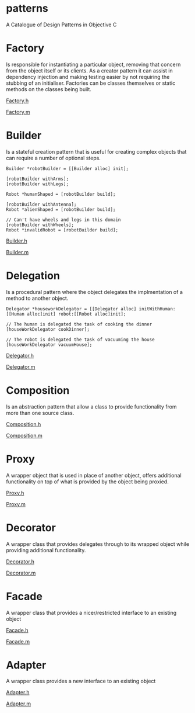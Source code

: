 # patterns
A Catalogue of Design Patterns in Objective C

# Factory
Is responsible for instantiating a particular object, removing that concern from the object itself or its clients.
As a creator pattern it can assist in dependency injection and making testing easier by not requiring the stubbing of an initialiser. 
Factories can be classes themselves or static methods on the classes being built. 

[Factory.h](https://github.com/jdunwoody/patterns/blob/master/Patterns/Classes/Patterns/Factory.h)

[Factory.m](https://github.com/jdunwoody/patterns/blob/master/Patterns/Classes/Patterns/Factory.m)


# Builder
Is a stateful creation pattern that is useful for creating complex objects that can require a number of optional steps.

<script src="https://gist.github.com/jdunwoody/26e5898a193de911705d.js"></script>

```objc
Builder *robotBuilder = [[Builder alloc] init];

[robotBuilder withArms];
[robotBuilder withLegs];

Robot *humanShaped = [robotBuilder build];

[robotBuilder withAntenna];
Robot *alienShaped = [robotBuilder build];

// Can't have wheels and legs in this domain
[robotBuilder withWheels];
Robot *invalidRobot = [robotBuilder build];
```

[Builder.h](https://github.com/jdunwoody/patterns/blob/master/Patterns/Classes/Patterns/Builder.h)

[Builder.m](https://github.com/jdunwoody/patterns/blob/master/Patterns/Classes/Patterns/Builder.m)

# Delegation
Is a procedural pattern where the object delegates the implmentation of a method to another object.

```
Delegator *houseworkDelegator = [[Delegator alloc] initWithHuman:[[Human alloc]init] robot:[[Robot alloc]init];

// The human is delegated the task of cooking the dinner
[houseWorkDelegator cookDinner];

// The robot is delegated the task of vacuuming the house
[houseWorkDelegator vacuumHouse];
```

[Delegator.h](https://github.com/jdunwoody/patterns/blob/master/Patterns/Classes/Patterns/Delegator.h)

[Delegator.m](https://github.com/jdunwoody/patterns/blob/master/Patterns/Classes/Patterns/Delegator.m)

# Composition
Is an abstraction pattern that allow a class to provide functionality from more than one source class.

[Composition.h](https://github.com/jdunwoody/patterns/blob/master/Patterns/Classes/Patterns/Composition.h)

[Composition.m](https://github.com/jdunwoody/patterns/blob/master/Patterns/Classes/Patterns/Composition.m)

# Proxy
A wrapper object that is used in place of another object, offers additional functionality on top of what is provided by the object being proxied.

[Proxy.h](https://github.com/jdunwoody/patterns/blob/master/Patterns/Classes/Patterns/Proxy.h)

[Proxy.m](https://github.com/jdunwoody/patterns/blob/master/Patterns/Classes/Patterns/Proxy.m)

# Decorator
A wrapper class that provides delegates through to its wrapped object while providing additional functionality.

[Decorator.h](https://github.com/jdunwoody/patterns/blob/master/Patterns/Classes/Patterns/Decorator.h)

[Decorator.m](https://github.com/jdunwoody/patterns/blob/master/Patterns/Classes/Patterns/Decorator.m)

# Facade
A wrapper class that provides a nicer/restricted interface to an existing object

[Facade.h](https://github.com/jdunwoody/patterns/blob/master/Patterns/Classes/Patterns/Facade.h)

[Facade.m](https://github.com/jdunwoody/patterns/blob/master/Patterns/Classes/Patterns/Facade.m)

# Adapter
A wrapper class provides a new interface to an existing object

[Adapter.h](https://github.com/jdunwoody/patterns/blob/master/Patterns/Classes/Patterns/Adapter.h)

[Adapter.m](https://github.com/jdunwoody/patterns/blob/master/Patterns/Classes/Patterns/Adapter.m)

